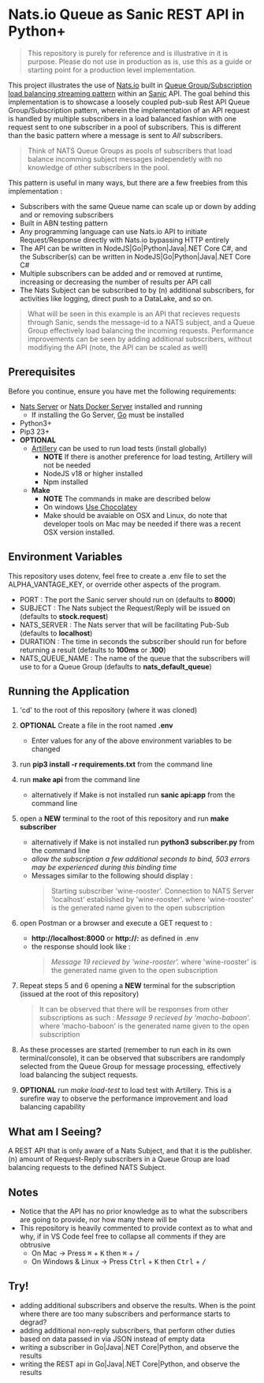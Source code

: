 # Nats.io Queue as Sanic REST API in Python+

> This repository is purely for reference and is illustrative in it is purpose. Please do not use in production as is, use this as a guide
or starting point for a production level implementation.


This project illustrates the use of [Nats.io](https://nats.io/) built in [Queue Group/Subscription load balancing streaming pattern](https://docs.nats.io/nats-concepts/core-nats/queue) within an [Sanic](https://sanic.dev/en/) API. The goal behind this implementation is to showcase a loosely coupled pub-sub Rest API Queue Group/Subscription pattern, wherein the implementation of an API request is handled by multiple subscribers in a load balanced fashion with one request sent to one subscriber in a pool of subscribers. This is different than the basic pattern where a message is sent to *All* subscribers.

> Think of NATS Queue Groups as pools of subscribers that load balance incomming subject messages independetly with no knowledge of other subscribers in the pool.

This pattern is useful in many ways, but there are a few freebies from this implementation :
* Subscribers with the same Queue name can scale up or down by adding and or removing subscribers
* Built in ABN testing pattern
* Any programming language can use Nats.io API to initiate Request/Response directly with Nats.io bypassing HTTP entirely
* The API can be written in NodeJS|Go|Python|Java|.NET Core C#, and the Subscriber(s) can be written in NodeJS|Go|Python|Java|.NET Core C#
* Multiple subscribers can be added and or removed at runtime, increasing or decreasing the number of results per API call
* The Nats Subject can be subscribed to by (n) additional subscribers, for activities like logging, direct push to a DataLake, and so on.

> What will be seen in this example is an API that recieves requests through Sanic, sends the message-id to a NATS subject, and a Queue Group effectively
load balancing the incoming requests. Performance improvements can be seen by adding additional subscribers, without modifiying the API (note, the API can be scaled as well)

## Prerequisites

Before you continue, ensure you have met the following requirements:

* [Nats Server](https://docs.nats.io/running-a-nats-service/introduction/installation#downloading-a-release-build) or [Nats Docker Server](https://hub.docker.com/_/nats) installed and running
    * If installing the Go Server, [Go](https://go.dev/doc/install) must be installed
* Python3+
* Pip3 23+
* **OPTIONAL**
    * [Artillery](https://www.npmjs.com/package/artillery) can be used to run load tests (install globally)
        * **NOTE** If there is another preference for load testing, Artillery will not be needed
        * NodeJS v18 or higher installed
        * Npm installed
    * **Make**
        * **NOTE** The commands in make are described below
        * On windows [Use Chocolatey](https://community.chocolatey.org/packages/make)
        * Make should be avaiable on OSX and Linux, do note that developer tools on Mac may be needed if there was a recent OSX version installed.


## Environment Variables

This repository uses dotenv, feel free to create a .env file to set the ALPHA_VANTAGE_KEY, or override other aspects of the program.


* PORT : The port the Sanic server should run on (defaults to **8000**)
* SUBJECT : The Nats subject the Request/Reply will be issued on (defaults to **stock.request**)
* NATS_SERVER : The Nats server that will be facilitating Pub-Sub (defaults to  **localhost**)
* DURATION : The time in seconds the subscriber should run for before returning a result (defaults to **100ms** or **.100**) 
* NATS_QUEUE_NAME : The name of the queue that the subscribers will use to for a Queue Group (defaults to **nats_default_queue**)

## Running the Application

1) 'cd' to the root of this repository (where it was cloned)
1) **OPTIONAL** Create a file in the root named **.env**
    * Enter values for any of the above environment variables to be changed
1) run **pip3 install -r requirements.txt** from the command line
1) run **make api** from the command line
    * alternatively if Make is not installed run **sanic api:app** from the command line
1) open a **NEW** terminal to the root of this repository and run **make subscriber** 
    * alternatively if Make is not installed run **python3 subscriber.py** from the command line
    * _allow the subscription a few additional seconds to bind, 503 errors may be experienced during this binding time_
    * Messages similar to the following should display :
        > Starting subscriber 'wine-rooster'. Connection to NATS Server 'localhost' established by 'wine-rooster'. where 'wine-rooster' is the generated name given to the open subscription 
1) open Postman or a browser and execute a GET request to : 
    * **http://localhost:8000** or **http://<SERVER>:<PORT>** as defined in .env
    * the response should look like :
        > *Message 19 recieved by 'wine-rooster'.* where 'wine-rooster' is the generated name given to the open subscription
    
1) Repeat steps 5 and 6 opening a **NEW** terminal for the subscription  (issued at the root of this repository)
    > It can be observed that there will be responses from other subscriptions as such : *Message 9 recieved by 'macho-baboon'.* where 'macho-baboon' is the generated name given to the open subscription
1) As these processes are started (remember to run each in its own terminal/console), it can be observed that subscribers are randomply selected from the Queue Group for message processing, effectively load balancing the subject requests.
1) **OPTIONAL** run *make load-test* to load test with Artillery. This is a surefire way to observe the performance improvement and load balancing capability

## What am I Seeing?

A REST API that is only aware of a Nats Subject, and that it is the publisher. (n) amount of Request-Reply subscribers in a Queue Group are load balancing requests to the defined NATS Subject.

## Notes
* Notice that the API has no prior knowledge as to what the subscribers are going to provide, nor how many there will be
* This repository is heavily commented to provide context as to what and why, if in VS Code feel free to collapse all comments if they are obtrusive
    * On Mac -> Press <kbd>&#8984;</kbd> + <kbd>K</kbd> then <kbd>&#8984;</kbd> + <kbd>/</kbd> 
    * On Windows & Linux -> Press <kbd>Ctrl</kbd> + <kbd>K</kbd> then <kbd>Ctrl</kbd> + <kbd>/</kbd> 

## Try!
* adding additional subscribers and observe the results. When is the point where there are too many subscribers and performance starts to degrad?
* adding additional non-reply subscribers, that perform other duties based on data passed in via JSON instead of empty data
* writing a subscriber in Go|Java|.NET Core|Python, and observe the results
* writing the REST api in Go|Java|.NET Core|Python, and observe the results